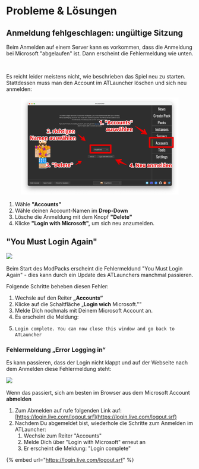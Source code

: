 # Probleme & Lösungen

## Anmeldung fehlgeschlagen: ungültige Sitzung

Beim Anmelden auf einem Server kann es vorkommen, dass die Anmeldung bei Microsoft "abgelaufen" ist. Dann erscheint die Fehlermeldung wie unten.

<figure><img src="../.gitbook/assets/Fehler-ungültige-sitzung.png" alt=""><figcaption></figcaption></figure>

Es reicht leider meistens nicht, wie beschrieben das Spiel neu zu starten. Stattdessen muss man den Account im ATLauncher löschen und sich neu anmelden:

<figure><img src="../.gitbook/assets/SessionInvalid.png" alt=""><figcaption></figcaption></figure>

1. Wähle **"Accounts"**
2. Wähle deinen Account-Namen im **Drop-Down**
3. Lösche die Anmeldung mit dem Knopf **"Delete"**
4. Klicke **"Login with Microsoft",** um sich neu anzumelden.

## "You Must Login Again"

![](../.gitbook/assets/IMG\_3824BB88B093-1.jpeg)

Beim Start des ModPacks erscheint die Fehlermeldund "You Must Login Again" - dies kann durch ein Update des ATLaunchers manchmal passieren.

Folgende Schritte beheben diesen Fehler:

1. Wechsle auf den Reiter **„Accounts“**
2. Klicke auf die Schaltfläche „**Login wich** Microsoft.""
3. Melde Dich nochmals mit Deinem Microsoft Account an.
4. Es erscheint die Meldung:
5. ```
   Login complete. You can now close this window and go back to ATLauncher
   ```

### Fehlermeldung „Error Logging in“

Es kann passieren, dass der Login nicht klappt und auf der Webseite nach dem Anmelden diese Fehlermeldung steht:

![](<../.gitbook/assets/IMG\_47BCF3DDEDFF-1 2.jpeg>)

Wenn das passiert, sich am besten im Browser aus dem Microsoft Account **abmelden**

1. Zum Abmelden auf rufe folgenden Link auf: [https://login.live.com/logout.srf](https://login.live.com/logout.srf)
2. Nachdem Du abgemeldet bist, wiederhole die Schritte zum Anmelden im ATLauncher:
   1. Wechsle zum Reiter "Accounts"
   2. Melde Dich über "Login with Microsoft" erneut an
   3. Er erscheint die Meldung: "Login complete"

{% embed url="https://login.live.com/logout.srf" %}

